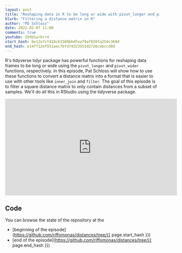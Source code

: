 ```yaml
---
layout: post
title: "Reshaping data in R to be long or wide with pivot_longer and pivot_wider (CC185)"
blurb: "Filtering a distance matrix in R"
author: "PD Schloss"
date: 2022-02-07 11:00
comments: true
youtube: ZVddiwrbrr4
start_hash: 6e12a7cf418c61509bbdfea79af830fa25dc369d
end_hash: e14ff12ef551aec7bfd74323551d2726cabccd8d
---
```


R's tidyverse tidyr package has powerful functions for reshaping data frames to be long or wide using the `pivot_longer` and `pivot_wider` functions, respectively. In this episode, Pat Schloss will show how to use these functions to convert a distance matrix into a format that is easier to use with other tools like `inner_join` and `filter`. The goal of this episode is to filter a square distance matrix to only contain distances from a subset of samples. We'll do all this in RStudio using the tidyverse package.


<iframe style="margin: 0 auto;display:block;" width="560" height="315" src="https://www.youtube.com/embed/{{ page.youtube }}" frameborder="0" allow="accelerometer; autoplay; encrypted-media; gyroscope; picture-in-picture" allowfullscreen></iframe>


## Code

You can browse the state of the repository at the
* [beginning of the episode](https://github.com/riffomonas/distances/tree/{{ page.start_hash }})
* [end of the episode](https://github.com/riffomonas/distances/tree/{{ page.end_hash }})
